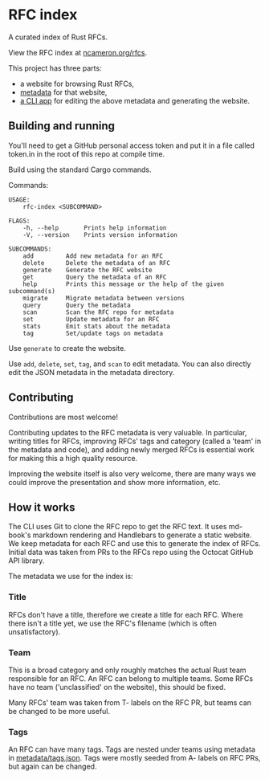 # RFC index

A curated index of Rust RFCs.

View the RFC index at [ncameron.org/rfcs](https://www.ncameron.org/rfcs).

This project has three parts:

* a website for browsing Rust RFCs,
* [metadata](/metadata) for that website,
* [a CLI app](/src) for editing the above metadata and generating the website.

## Building and running

You'll need to get a GitHub personal access token and put it in a file called token.in in the root of this repo at compile time.

Build using the standard Cargo commands.

Commands:

```
USAGE:
    rfc-index <SUBCOMMAND>

FLAGS:
    -h, --help       Prints help information
    -V, --version    Prints version information

SUBCOMMANDS:
    add         Add new metadata for an RFC
    delete      Delete the metadata of an RFC
    generate    Generate the RFC website
    get         Query the metadata of an RFC
    help        Prints this message or the help of the given subcommand(s)
    migrate     Migrate metadata between versions
    query       Query the metadata
    scan        Scan the RFC repo for metadata
    set         Update metadata for an RFC
    stats       Emit stats about the metadata
    tag         Set/update tags on metadata
```

Use `generate` to create the website.

Use `add`, `delete`, `set`, `tag`, and `scan` to edit metadata. You can also directly edit the JSON metadata in the metadata directory.

## Contributing

Contributions are most welcome!

Contributing updates to the RFC metadata is very valuable. In particular, writing titles for RFCs, improving RFCs' tags and category (called a 'team' in the metadata and code), and adding newly merged RFCs is essential work for making this a high quality resource.

Improving the website itself is also very welcome, there are many ways we could improve the presentation and show more information, etc.

## How it works

The CLI uses Git to clone the RFC repo to get the RFC text. It uses md-book's markdown rendering and Handlebars to generate a static website. We keep metadata for each RFC and use this to generate the index of RFCs. Initial data was taken from PRs to the RFCs repo using the Octocat GitHub API library.

The metadata we use for the index is:

### Title

RFCs don't have a title, therefore we create a title for each RFC. Where there isn't a title yet, we use the RFC's filename (which is often unsatisfactory).

### Team

This is a broad category and only roughly matches the actual Rust team responsible for an RFC. An RFC can belong to multiple teams. Some RFCs have no team ('unclassified' on the website), this should be fixed.

Many RFCs' team was taken from T- labels on the RFC PR, but teams can be changed to be more useful.

### Tags

An RFC can have many tags. Tags are nested under teams using metadata in [metadata/tags.json](metadata/tags.json). Tags were mostly seeded from A- labels on RFC PRs, but again can be changed.
